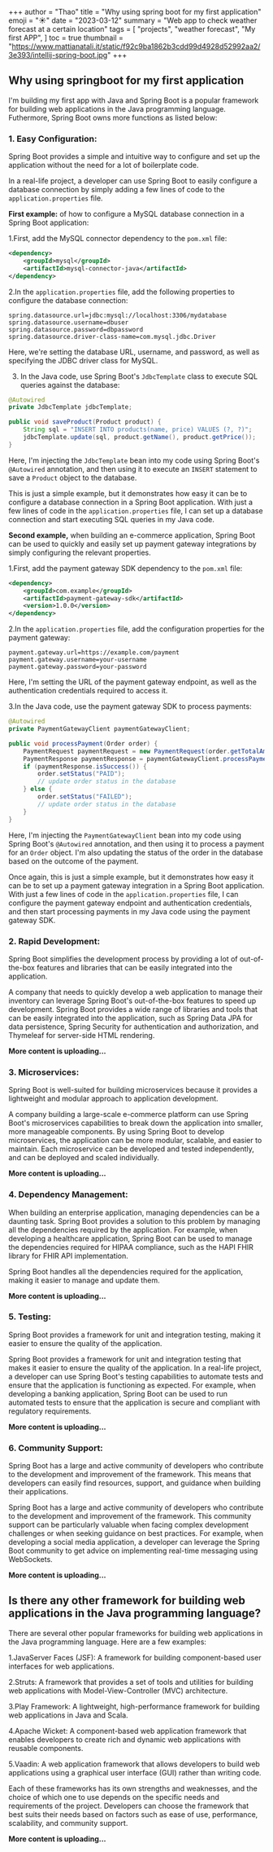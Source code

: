 +++
author = "Thao"
title = "Why using spring boot for my first application"
emoji = ":sunny:"
date = "2023-03-12"
summary = "Web app to check weather forecast at a certain location"
tags = [
    "projects",
    "weather forecast",
    "My first APP",
]
toc = true
thumbnail = "https://www.mattianatali.it/static/f92c9ba1862b3cdd99d4928d52992aa2/3e393/intellij-spring-boot.jpg"
+++


## Why using springboot for my first application

I'm building my first app with Java and Spring Boot is a popular framework for building web applications in the Java programming language. Futhermore, Spring Boot owns more functions as listed below: 

### 1. Easy Configuration:

Spring Boot provides a simple and intuitive way to configure and set up the application without the need for a lot of boilerplate code.

In a real-life project, a developer can use Spring Boot to easily configure a database connection by simply adding a few lines of code to the `application.properties` file. 

**First example:** of how to configure a MySQL database connection in a Spring Boot application:

1.First, add the MySQL connector dependency to the `pom.xml` file:

```xml
<dependency>
    <groupId>mysql</groupId>
    <artifactId>mysql-connector-java</artifactId>
</dependency>
```

2.In the `application.properties` file, add the following properties to configure the database connection:

```properties
spring.datasource.url=jdbc:mysql://localhost:3306/mydatabase
spring.datasource.username=dbuser
spring.datasource.password=dbpassword
spring.datasource.driver-class-name=com.mysql.jdbc.Driver
```
Here, we're setting the database URL, username, and password, as well as specifying the JDBC driver class for MySQL.

3. In the Java code, use Spring Boot's `JdbcTemplate` class to execute SQL queries against the database:

```java
@Autowired
private JdbcTemplate jdbcTemplate;

public void saveProduct(Product product) {
    String sql = "INSERT INTO products(name, price) VALUES (?, ?)";
    jdbcTemplate.update(sql, product.getName(), product.getPrice());
}
```

Here, I'm injecting the `JdbcTemplate` bean into my code using Spring Boot's `@Autowired` annotation, and then using it to execute an `INSERT` statement to save a `Product` object to the database.

This is just a simple example, but it demonstrates how easy it can be to configure a database connection in a Spring Boot application. With just a few lines of code in the `application.properties` file, I can set up a database connection and start executing SQL queries in my Java code.

**Second example,** when building an e-commerce application, Spring Boot can be used to quickly and easily set up payment gateway integrations by simply configuring the relevant properties.

1.First, add the payment gateway SDK dependency to the `pom.xml` file:

```xml
<dependency>
    <groupId>com.example</groupId>
    <artifactId>payment-gateway-sdk</artifactId>
    <version>1.0.0</version>
</dependency>
```

2.In the `application.properties` file, add the configuration properties for the payment gateway:

```properties
payment.gateway.url=https://example.com/payment
payment.gateway.username=your-username
payment.gateway.password=your-password
```

Here, I'm setting the URL of the payment gateway endpoint, as well as the authentication credentials required to access it.

3.In the Java code, use the payment gateway SDK to process payments:

```java
@Autowired
private PaymentGatewayClient paymentGatewayClient;

public void processPayment(Order order) {
    PaymentRequest paymentRequest = new PaymentRequest(order.getTotalAmount(), order.getCurrency());
    PaymentResponse paymentResponse = paymentGatewayClient.processPayment(paymentRequest);
    if (paymentResponse.isSuccess()) {
        order.setStatus("PAID");
        // update order status in the database
    } else {
        order.setStatus("FAILED");
        // update order status in the database
    }
}
```

Here, I'm injecting the `PaymentGatewayClient` bean into my code using Spring Boot's `@Autowired` annotation, and then using it to process a payment for an `Order` object. I'm also updating the status of the order in the database based on the outcome of the payment.

Once again, this is just a simple example, but it demonstrates how easy it can be to set up a payment gateway integration in a Spring Boot application. With just a few lines of code in the `application.properties` file, I can configure the payment gateway endpoint and authentication credentials, and then start processing payments in my Java code using the payment gateway SDK.

### 2. Rapid Development:
Spring Boot simplifies the development process by providing a lot of out-of-the-box features and libraries that can be easily integrated into the application.

A company that needs to quickly develop a web application to manage their inventory can leverage Spring Boot's out-of-the-box features to speed up development. Spring Boot provides a wide range of libraries and tools that can be easily integrated into the application, such as Spring Data JPA for data persistence, Spring Security for authentication and authorization, and Thymeleaf for server-side HTML rendering.

**More content is uploading...**

### 3. Microservices:

Spring Boot is well-suited for building microservices because it provides a lightweight and modular approach to application development.

A company building a large-scale e-commerce platform can use Spring Boot's microservices capabilities to break down the application into smaller, more manageable components. By using Spring Boot to develop microservices, the application can be more modular, scalable, and easier to maintain. Each microservice can be developed and tested independently, and can be deployed and scaled individually.

**More content is uploading...**

### 4. Dependency Management:
When building an enterprise application, managing dependencies can be a daunting task. Spring Boot provides a solution to this problem by managing all the dependencies required by the application. For example, when developing a healthcare application, Spring Boot can be used to manage the dependencies required for HIPAA compliance, such as the HAPI FHIR library for FHIR API implementation.

Spring Boot handles all the dependencies required for the application, making it easier to manage and update them.

**More content is uploading...**

### 5. Testing:

 Spring Boot provides a framework for unit and integration testing, making it easier to ensure the quality of the application.

Spring Boot provides a framework for unit and integration testing that makes it easier to ensure the quality of the application. In a real-life project, a developer can use Spring Boot's testing capabilities to automate tests and ensure that the application is functioning as expected. For example, when developing a banking application, Spring Boot can be used to run automated tests to ensure that the application is secure and compliant with regulatory requirements.

**More content is uploading...**

### 6. Community Support:

Spring Boot has a large and active community of developers who contribute to the development and improvement of the framework. This means that developers can easily find resources, support, and guidance when building their applications.

Spring Boot has a large and active community of developers who contribute to the development and improvement of the framework. This community support can be particularly valuable when facing complex development challenges or when seeking guidance on best practices. For example, when developing a social media application, a developer can leverage the Spring Boot community to get advice on implementing real-time messaging using WebSockets.

**More content is uploading...**

## Is there any other framework for building web applications in the Java programming language?

There are several other popular frameworks for building web applications in the Java programming language. Here are a few examples:

1.JavaServer Faces (JSF): A framework for building component-based user interfaces for web applications.

2.Struts: A framework that provides a set of tools and utilities for building web applications with Model-View-Controller (MVC) architecture.

3.Play Framework: A lightweight, high-performance framework for building web applications in Java and Scala.

4.Apache Wicket: A component-based web application framework that enables developers to create rich and dynamic web applications with reusable components.

5.Vaadin: A web application framework that allows developers to build web applications using a graphical user interface (GUI) rather than writing code.

Each of these frameworks has its own strengths and weaknesses, and the choice of which one to use depends on the specific needs and requirements of the project. Developers can choose the framework that best suits their needs based on factors such as ease of use, performance, scalability, and community support.

**More content is uploading...**
